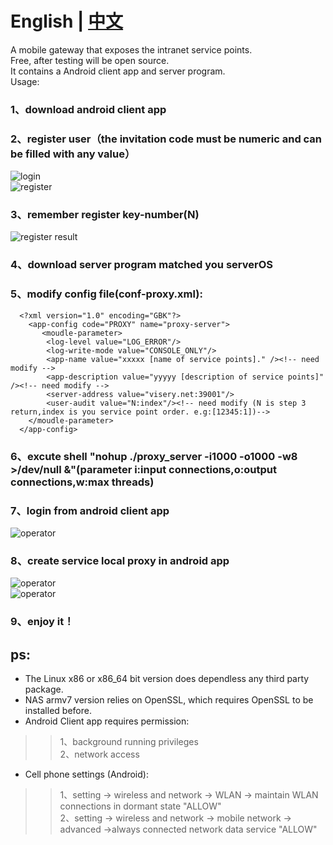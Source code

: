 # English | [中文](https://github.com/lazy-luo/smarGate/blob/master/readme.cn.md)

A mobile gateway that exposes the intranet service points. <br>
Free, after testing will be open source. <br>
It contains a Android client app and server program.<br>
Usage:<br>
### 1、download android client app<br>
### 2、register user（the invitation code must be numeric and can be filled with any value）<br>
![login](https://github.com/lazy-luo/smarGate/blob/master/res/login.png)<br>
![register](https://github.com/lazy-luo/smarGate/blob/master/res/register.png)<br>
### 3、remember register key-number(N)<br>
![register result](https://github.com/lazy-luo/smarGate/blob/master/res/registerok.png)<br>
### 4、download server program matched you serverOS<br>
### 5、modify config file(conf-proxy.xml):<br>
```
  <?xml version="1.0" encoding="GBK"?>
    <app-config code="PROXY" name="proxy-server">
       <moudle-parameter>
        <log-level value="LOG_ERROR"/>
        <log-write-mode value="CONSOLE_ONLY"/>
        <app-name value="xxxxx [name of service points]." /><!-- need modify -->
        <app-description value="yyyyy [description of service points]" /><!-- need modify -->
        <server-address value="visery.net:39001"/>
        <user-audit value="N:index"/><!-- need modify (N is step 3 return,index is you service point order. e.g:[12345:1])-->
    </moudle-parameter>
  </app-config>
```
### 6、excute shell "nohup ./proxy_server -i1000 -o1000 -w8 >/dev/null &"(parameter i:input connections,o:output connections,w:max threads)<br>
### 7、login from android client app<br>
![operator](https://github.com/lazy-luo/smarGate/blob/master/res/oper1.png)<br>
### 8、create service local proxy in android app<br>
![operator](https://github.com/lazy-luo/smarGate/blob/master/res/oper2.png)<br>
![operator](https://github.com/lazy-luo/smarGate/blob/master/res/oper3.png)<br>
### 9、enjoy it！<br>
## ps:<br>
* The Linux x86 or x86_64 bit version does dependless any third party package.<br>
* NAS armv7 version relies on OpenSSL, which requires OpenSSL to be installed before.<br>
* Android Client app requires permission:<br>
>> 1、background running privileges<br>
>> 2、network access<br>
* Cell phone settings (Android):<br>
>> 1、setting -> wireless and network -> WLAN -> maintain WLAN connections in dormant state  "ALLOW"<br>
>> 2、setting -> wireless and network -> mobile network -> advanced ->always connected network data service "ALLOW"<br>


